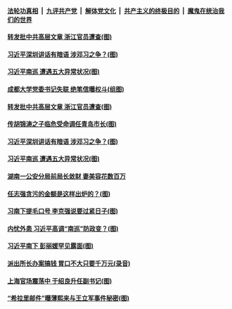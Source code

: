 ####  [法轮功真相](../../../../basic/blob/master/README.md?t=10160031) &nbsp;|&nbsp; [九评共产党](../../../../9ping.md/blob/master/README.md?t=10160031) &nbsp;|&nbsp; [解体党文化](../../../../jtdwh.md/blob/master/README.md?t=10160031)  &nbsp;|&nbsp; [共产主义的终极目的](../../../../gczydzjmd.md/blob/master/README.md?t=10160031) &nbsp;|&nbsp; [魔鬼在统治我们的世界](../../../../mgztzwmdsj.md/blob/master/README.md?t=10160031) 



#### [转发批中共高层文章 浙江官员遭查(图)](../pages/p2/949311.md?t=10160031) 

#### [习近平深圳讲话有暗语 涉邓习之争？(图)](../pages/p2/949257.md?t=10160031) 


#### [习近平南巡 遭遇五大异常状况(图)](../pages/p2/949249.md?t=10160031) 


#### [成都大学党委书记失联 绝笔信曝权斗(组图)](../pages/p2/949350.md?t=10160031) 



#### [转发批中共高层文章 浙江官员遭查(图)](../pages/p2/949311.md?t=10160031) 

#### [传胡锦涛之子临危受命调任青岛市长(图)](../pages/p2/949278.md?t=10160031) 

#### [习近平深圳讲话有暗语 涉邓习之争？(图)](../pages/p2/949257.md?t=10160031) 


#### [习近平南巡 遭遇五大异常状况(图)](../pages/p2/949249.md?t=10160031) 


#### [湖南一公安分局前局长敛财 妻美容花数百万](../pages/p2/949228.md?t=10160031) 

#### [任志强贪污的金额是这样出炉的？(图)](../pages/p2/949221.md?t=10160031) 

#### [习南下提毛口号 李克强说要过紧日子(图)](../pages/p2/949201.md?t=10160031) 

#### [内忧外患 习近平高调“南巡”防政变？(图)](../pages/p2/949196.md?t=10160031) 


#### [习近平南下 彭丽媛罕见露面(图)](../pages/p2/949125.md?t=10160031) 


#### [派出所长办案搞钱 胃口不大只要千万元(录音)](../pages/p2/949102.md?t=10160031) 

#### [上海官场震荡中 于绍良升任副书记(图)](../pages/p2/949080.md?t=10160031) 

#### [“希拉里邮件”曝薄熙来与王立军事件秘密(图)](../pages/p2/949007.md?t=10160031) 

